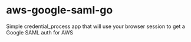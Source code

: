 # aws-google-saml-go
Simple credential_process app that will use your browser session to get a Google SAML auth for AWS
